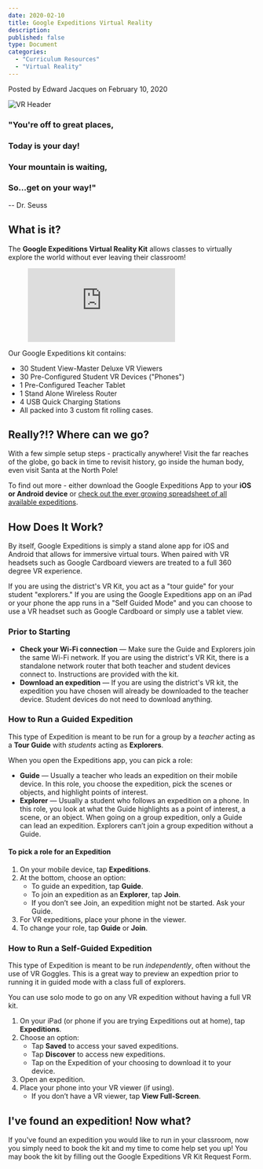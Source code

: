 ```yaml
---
date: 2020-02-10
title: Google Expeditions Virtual Reality
description:
published: false
type: Document
categories:
  - "Curriculum Resources"
  - "Virtual Reality"
---
```

Posted by Edward Jacques on February 10, 2020

![VR Header](https://github.com/Agawam-Technology/Technology-Website/blob/master/images/VR%20Header.png)

### "You're off to great places,
### Today is your day!
### Your mountain is waiting,
### So...get on your way!"
-- Dr. Seuss



## What is it?

The **Google Expeditions Virtual Reality Kit** allows classes to virtually explore the world without ever leaving their classroom!

<figure class="video_container">
  <iframe src="https://www.youtube.com/embed/3MQ9yG_QfDA" frameborder="0" allowfullscreen="true"> </iframe>
</figure>

Our Google Expeditions kit contains:

- 30 Student View-Master Deluxe VR Viewers
- 30 Pre-Configured Student VR Devices ("Phones")
- 1 Pre-Configured Teacher Tablet
- 1 Stand Alone Wireless Router
- 4 USB Quick Charging Stations
- All packed into 3 custom fit rolling cases.

## Really?!?  Where can we go?

With a few simple setup steps - practically anywhere!  Visit the far reaches of the globe, go back in time to revisit history, go inside the human body, even visit Santa at the North Pole!

To find out more - either download the Google Expeditions App to your **iOS or Android device** or [check out the ever growing spreadsheet of all available expeditions](https://docs.google.com/spreadsheets/d/1uwWvAzAiQDueKXkxvqF6rS84oae2AU7eD8bhxzJ9SdY/edit#gid=0).

## How Does It Work?
By itself, Google Expeditions is simply a stand alone app for iOS and Android that allows for immersive virtual tours.  When paired with VR headsets such as Google Cardboard viewers are treated to a full 360 degree VR experience.

If you are using the district's VR Kit, you act as a "tour guide" for your student "explorers."  If you are using the Google Expeditions app on an iPad or your phone the app runs in a "Self Guided Mode" and you can choose to use a VR headset such as Google Cardboard or simply use a tablet view.

### Prior to Starting

- **Check your Wi-Fi connection** — Make sure the Guide and Explorers join the same Wi-Fi network. If you are using the district's VR Kit, there is a standalone network router that both teacher and student devices connect to.  Instructions are provided with the kit. 
- **Download an expedition** — If you are using the district's VR kit, the expedition you have chosen will already be downloaded to the teacher device.  Student devices do not need to download anything.

### How to Run a Guided Expedition

This type of Expedition is meant to be run for a group by a _teacher_ acting as a **Tour Guide** with _students_ acting as **Explorers**.

When you open the Expeditions app, you can pick a role:

- **Guide** — Usually a teacher who leads an expedition on their mobile device. In this role, you choose the expedition, pick the scenes or objects, and highlight points of interest.
- **Explorer** — Usually a student who follows an expedition on a phone. In this role, you look at what the Guide highlights as a point of interest, a scene, or an object.
When going on a group expedition, only a Guide can lead an expedition. Explorers can’t join a group expedition without a Guide.

#### To pick a role for an Expedition

1. On your mobile device, tap **Expeditions**.
2. At the bottom, choose an option:
   - To guide an expedition, tap **Guide**.
   - To join an expedition as an **Explorer**, tap **Join**.
   - If you don’t see Join, an expedition might not be started. Ask your Guide.
3. For VR expeditions, place your phone in the viewer. 
4. To change your role, tap **Guide** or **Join**.

### How to Run a Self-Guided Expedition

This type of Expedition is meant to be run _independently_, often without the use of VR Goggles.  This is a great way to preview an expedtion prior to running it in guided mode with a class full of explorers.

You can use solo mode to go on any VR expedition without having a full VR kit.

1. On your iPad (or phone if you are trying Expeditions out at home), tap **Expeditions**.
2. Choose an option:
    - Tap **Saved** to access your saved expeditions.
    - Tap **Discover** to access new expeditions. 
     - Tap on the Expedition of your choosing to download it to your device.
3. Open an expedition.
4. Place your phone into your VR viewer (if using).
    - If you don’t have a VR viewer, tap **View Full-Screen**.

## I've found an expedition!  Now what?

If you've found an expedition you would like to run in your classroom, now you simply need to book the kit and my time to come help set you up!  You may book the kit by filling out the Google Expeditions VR Kit Request Form.

## 
